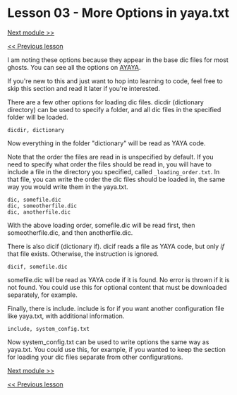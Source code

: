 # Lesson 03 - More Options in yaya.txt

[Next module >>](../module_01_basic_building_blocks/00_function_structure.md)

[<< Previous lesson](../module_00_overview/02_initial_setup.md)

I am noting these options because they appear in the base dic files for most ghosts. You can see all the options on [AYAYA](https://emily.shillest.net/ayaya/index.php?cmd=read&page=%E3%83%9E%E3%83%8B%E3%83%A5%E3%82%A2%E3%83%AB%2F%E6%96%87%E6%B3%95%2F1.%E5%9F%BA%E7%A4%8E%E8%A8%AD%E5%AE%9A).

If you're new to this and just want to hop into learning to code, feel free to skip this section and read it later if you're interested.

There are a few other options for loading dic files. dicdir (dictionary directory) can be used to specify a folder, and all dic files in the specified folder will be loaded.

```
dicdir, dictionary
```

Now everything in the folder "dictionary" will be read as YAYA code.

Note that the order the files are read in is unspecified by default. If you need to specify what order the files should be read in, you will have to include a file in the directory you specified, called `_loading_order.txt`. In that file, you can write the order the dic files should be loaded in, the same way you would write them in the yaya.txt.

```
dic, somefile.dic
dic, someotherfile.dic
dic, anotherfile.dic
```

With the above loading order, somefile.dic will be read first, then someotherfile.dic, and then anotherfile.dic.


There is also dicif (dictionary if). dicif reads a file as YAYA code, but only _if_ that file exists. Otherwise, the instruction is ignored.

```
dicif, somefile.dic
```

somefile.dic will be read as YAYA code if it is found. No error is thrown if it is not found. You could use this for optional content that must be downloaded separately, for example.


Finally, there is include. include is for if you want another configuration file like yaya.txt, with additional information.

```
include, system_config.txt
```

Now system_config.txt can be used to write options the same way as yaya.txt. You could use this, for example, if you wanted to keep the section for loading your dic files separate from other configurations.

[Next module >>](../module_01_basic_building_blocks/00_function_structure.md)

[<< Previous lesson](../module_00_overview/02_initial_setup.md)
